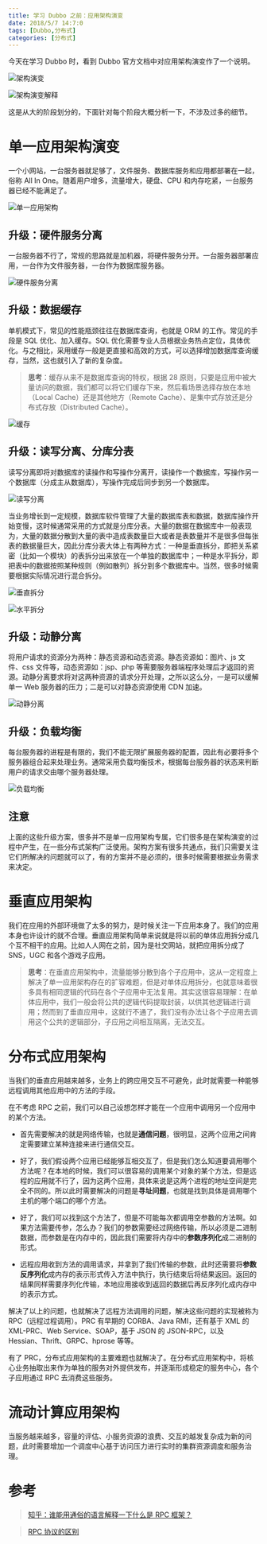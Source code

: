 ```yaml
---
title: 学习 Dubbo 之前：应用架构演变
date: 2018/5/7 14:7:0
tags: [Dubbo,分布式]
categories: [分布式]
---
```


今天在学习 Dubbo 时，看到 Dubbo 官方文档中对应用架构演变作了一个说明。

<!--more-->

![架构演变](https://cdn.jsdelivr.net/gh/nekolr/image-hosting@201911242020/2018/05/07/KBb.png)

![架构演变解释](https://cdn.jsdelivr.net/gh/nekolr/image-hosting@201911242020/2018/05/07/0d7.png)

这是从大的阶段划分的，下面针对每个阶段大概分析一下，不涉及过多的细节。  

# 单一应用架构演变
一个小网站，一台服务器就足够了，文件服务、数据库服务和应用都部署在一起，俗称 All In One。随着用户增多，流量增大，硬盘、CPU 和内存吃紧，一台服务器已经不能满足了。  

![单一应用架构](https://cdn.jsdelivr.net/gh/nekolr/image-hosting@201911242020/2018/05/07/28e.png)

## 升级：硬件服务分离
一台服务器不行了，常规的思路就是加机器，将硬件服务分开。一台服务器部署应用，一台作为文件服务器，一台作为数据库服务器。

![硬件服务分离](https://cdn.jsdelivr.net/gh/nekolr/image-hosting@201911242020/2018/05/07/Vzz.png)

## 升级：数据缓存
单机模式下，常见的性能瓶颈往往在数据库查询，也就是 ORM 的工作。常见的手段是 SQL 优化、加入缓存。SQL 优化需要专业人员根据业务热点定位，具体优化。与之相比，采用缓存一般是更直接和高效的方式，可以选择增加数据库查询缓存，当然，这也就引入了新的复杂度。

> **思考**：缓存从来不是数据库查询的特权，根据 28 原则，只要是应用中被大量访问的数据，我们都可以将它们缓存下来，然后看场景选择存放在本地（Local Cache）还是其他地方（Remote Cache）、是集中式存放还是分布式存放（Distributed Cache）。  

![缓存](https://cdn.jsdelivr.net/gh/nekolr/image-hosting@201911242020/2018/05/07/gnd.png)

## 升级：读写分离、分库分表
读写分离即将对数据库的读操作和写操作分离开，读操作一个数据库，写操作另一个数据库（分成主从数据库），写操作完成后同步到另一个数据库。  

![读写分离](https://cdn.jsdelivr.net/gh/nekolr/image-hosting@201911242020/2018/05/07/jqN.jpg)

当业务增长到一定规模，数据库软件管理了大量的数据库表和数据，数据库操作开始变慢，这时候通常采用的方式就是分库分表。大量的数据在数据库中一般表现为，大量的数据分散到大量的表中造成表数量巨大或者是表数量并不是很多但每张表的数据量巨大，因此分库分表大体上有两种方式：一种是垂直拆分，即把关系紧密（比如一个模块）的表拆分出来放在一个单独的数据库中；一种是水平拆分，即把表中的数据按照某种规则（例如散列）拆分到多个数据库中。当然，很多时候需要根据实际情况进行混合拆分。  

![垂直拆分](https://cdn.jsdelivr.net/gh/nekolr/image-hosting@201911242020/2018/05/07/qG7.jpg)

![水平拆分](https://cdn.jsdelivr.net/gh/nekolr/image-hosting@201911242020/2018/05/07/v4m.jpg)

## 升级：动静分离
将用户请求的资源分为两种：静态资源和动态资源。静态资源如：图片、js 文件、css 文件等，动态资源如：jsp、php 等需要服务器端程序处理后才返回的资源。动静分离要求将对这两种资源的请求分开处理，之所以这么分，一是可以缓解单一 Web 服务器的压力；二是可以对静态资源使用 CDN 加速。  

![动静分离](https://cdn.jsdelivr.net/gh/nekolr/image-hosting@202004181107/2020/04/18/ezr.png)

## 升级：负载均衡
每台服务器的进程是有限的，我们不能无限扩展服务器的配置，因此有必要将多个服务器组合起来处理业务。通常采用负载均衡技术，根据每台服务器的状态来判断用户的请求交由哪个服务器处理。  

![负载均衡](https://cdn.jsdelivr.net/gh/nekolr/image-hosting@202004181107/2020/04/18/Pra.png)

## 注意
上面的这些升级方案，很多并不是单一应用架构专属，它们很多是在架构演变的过程中产生，在一些分布式架构广泛使用。架构方案有很多共通点，我们只需要关注它们所解决的问题就可以了，有的方案并不是必须的，很多时候需要根据业务需求来决定。  

# 垂直应用架构
我们在应用的外部环境做了太多的努力，是时候关注一下应用本身了。我们的应用本身也许设计的就不合理。垂直应用架构简单来说就是将以前的单体应用拆分成几个互不相干的应用。比如人人网在之前，因为是社交网站，就把应用拆分成了 SNS，UGC 和各个游戏子应用。  

> **思考**：在垂直应用架构中，流量能够分散到各个子应用中，这从一定程度上解决了单一应用架构存在的扩容难题，但是对单体应用拆分，也就意味着很多具有相同逻辑的代码在各个子应用中无法复用。其实这很容易理解：在单体应用中，我们一般会将公共的逻辑代码提取封装，以供其他逻辑进行调用；然而到了垂直应用中，这就行不通了，我们没有办法让各个子应用去调用这个公共的逻辑部分，子应用之间相互隔离，无法交互。  

# 分布式应用架构
当我们的垂直应用越来越多，业务上的跨应用交互不可避免，此时就需要一种能够远程调用其他应用中的方法的手段。

在不考虑 RPC 之前，我们可以自己设想怎样才能在一个应用中调用另一个应用中的某个方法。

- 首先需要解决的就是网络传输，也就是**通信问题**，很明显，这两个应用之间肯定需要建立某种连接来进行通信交互。  

- 好了，我们假设两个应用已经能够互相交互了，但是我们怎么知道要调用哪个方法呢？在本地的时候，我们可以很容易的调用某个对象的某个方法，但是远程的应用就不行了，因为这两个应用，具体来说是这两个进程的地址空间是完全不同的。所以此时需要解决的问题是**寻址问题**，也就是找到具体是调用哪个主机的哪个端口的哪个方法。  

- 好了，我们可以找到这个方法了，但是不可能每次都调用空参数的方法啊。如果方法需要传参，怎么办？我们的参数需要经过网络传输，所以必须是二进制数据，而参数是在内存中的，因此我们需要将内存中的**参数序列化**成二进制的形式。  

- 远程应用收到方法的调用请求，并拿到了我们传输的参数，此时还需要将**参数反序列化**成内存的表示形式传入方法中执行，执行结束后将结果返回。返回的结果同样需要序列化传输，本地应用接收到返回的数据后再反序列化成内存中的表示方式。  

解决了以上的问题，也就解决了远程方法调用的问题，解决这些问题的实现被称为 RPC（远程过程调用）。PRC 有早期的 CORBA、Java RMI，还有基于 XML 的 XML-PRC、Web Service、SOAP，基于 JSON 的 JSON-RPC，以及 Hessian、Thrift、GRPC、hprose 等等。  

有了 PRC，分布式应用架构的主要难题也就解决了。在分布式应用架构中，将核心业务抽取出来作为单独的服务对外提供发布，并逐渐形成稳定的服务中心，各个子应用通过 RPC 去消费这些服务。  

# 流动计算应用架构
当服务越来越多，容量的评估、小服务资源的浪费、交互的越发复杂成为新的问题，此时需要增加一个调度中心基于访问压力进行实时的集群资源调度和服务治理。

# 参考
> [知乎：谁能用通俗的语言解释一下什么是 RPC 框架？](https://www.zhihu.com/question/25536695)  

> [RPC 协议的区别 ](https://segmentfault.com/q/1010000003064904?_ea=298208)